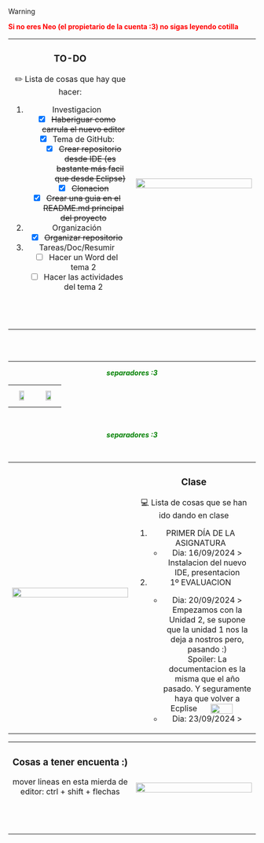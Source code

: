 >[!WARNING]
>
> **<span style="color: red;">Si no eres Neo (el propietario de la cuenta :3) no sigas leyendo cotilla </span>**

<div align="center">

  <table align="center">
  <tr border="none">
  <td width="50%" align="center">
  <h3><img scr="">TO-DO</h3>
  ✏️ Lista de cosas que hay que hacer:

  1. Investigacion
     - [x] ~~Haberiguar como carrula el nuevo editor~~
     - [x] Tema de GitHub:
       - [x] ~~Crear repositorio desde IDE (es bastante más facil que desde Eclipse)~~
       - [x] ~~Clonacion~~
      - [x] ~~Crear una guia en el README.md principal del proyecto~~
   2. Organización
      - [x] ~~Organizar repositorio~~
   3. Tareas/Doc/Resumir
      - [ ] Hacer un Word del tema 2
      - [ ] Hacer las actividades del tema 2
  
  <br></br>
  <!-- Imagen Shawn Froste -->
  <td  align="center">
  <img width="100%" height="100%"  align="center" src="https://i.pinimg.com/736x/f2/e3/88/f2e38881bb455c8f7bc80047a0d14b86.jpg"/>
  </td>
  </tr>
  </table>

</div>

<br>
<br>

---

<p align="center" > <em style="color: green; font-weight: bold;">separadores :3</em></p>

<div align="center">
  <table>
  <tr border="none">
  <td align="center">
  <img width="50%" height="50%" style="margin: 9px;" src="https://i.pinimg.com/564x/aa/9f/1d/aa9f1dc09b4e30fb2cce25efbec3754d.jpg"/>

  <!-- Imagen Shawn Froste -->
  <td  align="center">
  <img width="55%" height="50%"  align="center" style="margin: 9px;" src="https://i.pinimg.com/564x/68/16/25/681625381291aebeedf573c8c572d566.jpg"/>
  </td>
  </tr>
  </table>

</div>

<br>
<p align="center" > <em style="color: green; font-weight: bold;">separadores :3</em></p>
<br>

<div>
<table align="center">
  <tr border="none">
  <td width="50%" align="center">
  
  
  <img width="100%" height="100%"  align="center" src="https://i.pinimg.com/564x/fc/60/09/fc6009b3702ef030769b2b53134ea72e.jpg"/>
  <br></br>
  <!-- Imagen Shawn Froste -->
  <td  align="center">
  <h3><img scr="">Clase</h3>
  💻 Lista de cosas que se han ido dando en clase
    <ol>
        <li>PRIMER DÍA DE LA ASIGNATURA
            <ul>
                <li>
    Dia: 16/09/2024 > Instalacion del nuevo IDE, presentacion
                </li>
            </ul>
        </li>
        <li>1º EVALUACION</li>
            <ul>
                <li>
    Dia: 20/09/2024 > Empezamos con la Unidad 2, se supone que la unidad 1 nos la deja a nostros pero, pasando :)  
    <br>
    Spoiler: La documentacion es la misma que el año pasado. Y seguramente haya que volver a Ecplise
     <img width="50%" height="50%"  align="center" src="https://preview.redd.it/ezreal-emotes-on-pbe-swipe-v0-qckngwanhyma1.jpg?width=256&format=pjpg&auto=webp&s=b812deaa8d0a48eb4baa914cf5046ecb0d8b6a1d"/>
    <br>
        </li>
        <li>
    Dia: 23/09/2024 > 
        </li>
        </ul>
    </ol>
  </td>
  </tr>
  </table>


[//]: # (Aqui va otras cosas)
<table align="center">
  <tr border="none">
  <td width="50%" align="center">
    <h3>Cosas a tener encuenta :)</h3>
mover lineas en esta mierda de editor: ctrl + shift + flechas

  <br></br>

  <td  align="center">


  <img width="100%" height="100%"  align="center" src="https://i.pinimg.com/736x/63/b1/c1/63b1c18c3c758be805a74e632ae52687.jpg"/>
  </td>
  </tr>
  </table>
</div>
